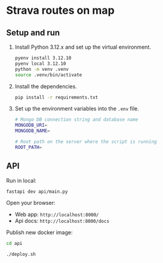 # Strava routes on map

## Setup and run

1. Install Python 3.12.x and set up the virtual environment.

   ```bash
   pyenv install 3.12.10
   pyenv local 3.12.10
   python -m venv .venv
   source .venv/bin/activate
   ```

2. Install the dependencies.

   ```bash
   pip install -r requirements.txt
   ```

3. Set up the environment variables into the `.env` file.

   ```bash
   # Mongo DB connection string and database name
   MONGODB_URI=
   MONGODB_NAME=

   # Root path on the server where the script is running
   ROOT_PATH=

   ```

## API

Run in local:

```bash
fastapi dev api/main.py
```

Open your browser:

- Web app: `http://localhost:8000/`
- Api docs: `http://localhost:8000/docs`

Publish new docker image:

```bash
cd api

./deploy.sh
```
